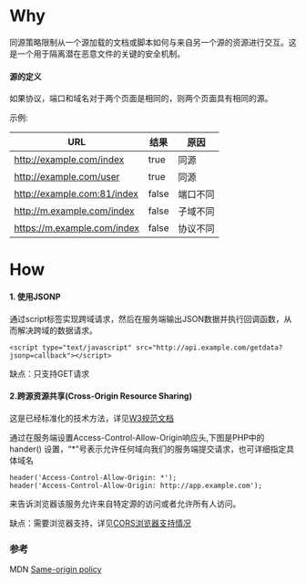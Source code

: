 [^_^]: name=about-cross-domain
[^_^]: title=关于跨域
[^_^]: date=2017-07-24
# Why
同源策略限制从一个源加载的文档或脚本如何与来自另一个源的资源进行交互。这是一个用于隔离潜在恶意文件的关键的安全机制。

#### 源的定义
如果协议，端口和域名对于两个页面是相同的，则两个页面具有相同的源。

示例:

URL | 结果 | 原因
--- | ---  | ---
http://example.com/index | true | 同源
http://example.com/user | true | 同源
http://example.com:81/index | false | 端口不同
http://m.example.com/index | false | 子域不同
https://m.example.com/index  | false | 协议不同

# How

#### 1. 使用JSONP

通过script标签实现跨域请求，然后在服务端输出JSON数据并执行回调函数，从而解决跨域的数据请求。

```
<script type="text/javascript" src="http://api.example.com/getdata?jsonp=callback"></script>  
```

缺点：只支持GET请求

#### 2.跨源资源共享(Cross-Origin Resource Sharing)
这是已经标准化的技术方法，详见[W3规范文档](http://www.w3.org/TR/cors/)

通过在服务端设置Access-Control-Allow-Origin响应头,下图是PHP中的 hander() 设置，“*”号表示允许任何域向我们的服务端提交请求，也可详细指定具体域名

```
header('Access-Control-Allow-Origin: *');
header('Access-Control-Allow-Origin: http://app.example.com');
```
来告诉浏览器该服务允许来自特定源的访问或者允许所有人访问。

缺点：需要浏览器支持，详见[CORS浏览器支持情况](http://caniuse.com/#search=CORS)

### 参考

MDN [Same-origin policy](https://developer.mozilla.org/en/docs/Web/Security/Same-origin_policy)


